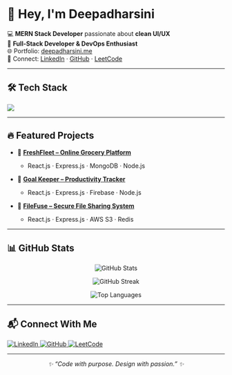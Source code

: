 # 👋 Hey, I'm Deepadharsini

💻 **MERN Stack Developer** passionate about **clean UI/UX**  
🚀 **Full-Stack Developer & DevOps Enthusiast**  
🌐 Portfolio: [deepadharsini.me](https://deepadharsini.me)  
🔗 Connect: [LinkedIn](https://www.linkedin.com/in/deepadharsinik) · [GitHub](https://github.com/deepadharsini) · [LeetCode](https://leetcode.com/u/deepadharsini_1203/)

---

## 🛠️ Tech Stack

<p align="left">
  <img src="https://skillicons.dev/icons?i=html,css,js,react,nodejs,express,mysql,mongodb,redis,aws,firebase,git,github,postman,figma" />
</p>


---

## 🔥 Featured Projects

- 🌽 **[FreshFleet – Online Grocery Platform](https://freshfleet.vercel.app)**
  - React.js · Express.js · MongoDB · Node.js

- 🎯 **[Goal Keeper – Productivity Tracker](https://goalkee.deepadharsini.me/)**
  - React.js · Express.js · Firebase · Node.js

- 📸 **[FileFuse – Secure File Sharing System](https://filefuse.deepadharsini.me/)**
  - React.js · Express.js · AWS S3 · Redis

---

## 📊 GitHub Stats

<p align="center">
  <img src="https://github-readme-stats.vercel.app/api?username=deepadharsini&show_icons=true&theme=radical&hide_border=true" alt="GitHub Stats" />
</p>

<p align="center">
  <img src="https://github-readme-streak-stats.herokuapp.com?user=deepadharsini&theme=radical&hide_border=true" alt="GitHub Streak" />
</p>

<p align="center">
  <img src="https://github-readme-stats.vercel.app/api/top-langs/?username=deepadharsini&layout=compact&theme=radical&hide_border=true" alt="Top Languages" />
</p>

---

## 📬 Connect With Me

<p align="left">
  <a href="https://www.linkedin.com/in/deepadharsinik" target="_blank">
    <img src="https://img.shields.io/badge/LinkedIn-0A66C2?style=for-the-badge&logo=linkedin&logoColor=white" alt="LinkedIn" />
  </a>
  <a href="https://github.com/deepadharsini" target="_blank">
    <img src="https://img.shields.io/badge/GitHub-181717?style=for-the-badge&logo=github&logoColor=white" alt="GitHub" />
  </a>
  <a href="https://leetcode.com/u/deepadharsini_1203/" target="_blank">
    <img src="https://img.shields.io/badge/LeetCode-FFA116?style=for-the-badge&logo=leetcode&logoColor=black" alt="LeetCode" />
  </a>
</p>

---

<p align="center"><i>✨ “Code with purpose. Design with passion.” ✨</i></p>
